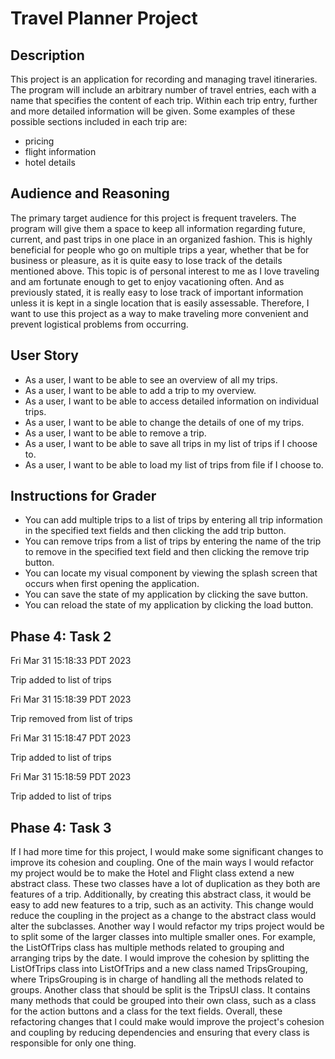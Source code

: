 # Travel Planner Project

## Description

This project is an application for recording and managing travel itineraries. 
The program will include an arbitrary number of travel entries, each with a name that specifies the content 
of each trip. Within each trip entry, further and more detailed information will be given. Some examples of these 
possible sections included in each
trip are:
- pricing
- flight information
- hotel details

## Audience and Reasoning

The primary target audience for this project is frequent travelers. 
The program will give them a space to keep all information regarding future, current, and 
past trips in one place in an organized fashion. This is highly beneficial for people who go 
on multiple trips a year, whether that be for business or pleasure, as it is quite easy to
lose track of the details mentioned above. This topic is of personal interest to me as I love 
traveling and am fortunate enough to get to enjoy vacationing often. And as previously stated,
it is really easy to lose track of important information unless it is kept in a single location
that is easily assessable. Therefore, I want to use this project as a way to make traveling 
more convenient and prevent logistical problems from occurring.

## User Story
- As a user, I want to be able to see an overview of all my trips.
- As a user, I want to be able to add a trip to my overview.
- As a user, I want to be able to access detailed information on individual trips.
- As a user, I want to be able to change the details of one of my trips.
- As a user, I want to be able to remove a trip.
- As a user, I want to be able to save all trips in my list of trips if I choose to.
- As a user, I want to be able to load my list of trips from file if I choose to.

## Instructions for Grader
- You can add multiple trips to a list of trips by entering all trip information in the specified text fields and 
  then clicking the add trip button.
- You can remove trips from a list of trips by entering the name of the trip to remove in the specified text field and 
  then clicking the remove trip button.
- You can locate my visual component by viewing the splash screen that occurs when first opening the application.
- You can save the state of my application by clicking the save button.
- You can reload the state of my application by clicking the load button.

## Phase 4: Task 2
Fri Mar 31 15:18:33 PDT 2023 

Trip added to list of trips

Fri Mar 31 15:18:39 PDT 2023

Trip removed from list of trips

Fri Mar 31 15:18:47 PDT 2023

Trip added to list of trips

Fri Mar 31 15:18:59 PDT 2023

Trip added to list of trips

## Phase 4: Task 3
If I had more time for this project, I would make some significant changes to improve 
its cohesion and coupling. One of the main ways I would refactor my project would be to
make the Hotel and Flight class extend a new abstract class. These two classes have a 
lot of duplication as they both are features of a trip. Additionally, by creating this 
abstract class, it would be easy to add new features to a trip, such as an activity. 
This change would reduce the coupling in the project as a change to the abstract class 
would alter the subclasses. Another way I would refactor my trips project would be to 
split some of the larger classes into multiple smaller ones. For example, the 
ListOfTrips class has multiple methods related to grouping and arranging trips by the 
date. I would improve the cohesion by splitting the ListOfTrips class into ListOfTrips
and a new class named TripsGrouping, where TripsGrouping is in charge of handling all 
the methods related to groups. Another class that should be split is the TripsUI class.
It contains many methods that could be grouped into their own class, such as a class 
for the action buttons and a class for the text fields. Overall, these refactoring 
changes that I could make would improve the project's cohesion and coupling by reducing
dependencies and ensuring that every class is responsible for only one thing.

